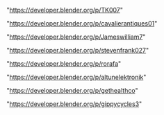 "https://developer.blender.org/p/TK007"

"https://developer.blender.org/p/cavalierantiques01"

"https://developer.blender.org/p/Jameswilliam7"

"https://developer.blender.org/p/stevenfrank027"

"https://developer.blender.org/p/rorafa"

"https://developer.blender.org/p/altunelektronik"

"https://developer.blender.org/p/gethealthco"

"https://developer.blender.org/p/gippycycles3"


